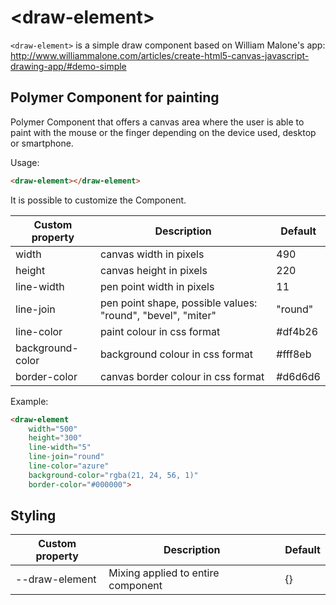 # \<draw-element\>

`<draw-element>` is a simple draw component based on William Malone's app:
http://www.williammalone.com/articles/create-html5-canvas-javascript-drawing-app/#demo-simple

## Polymer Component for painting

Polymer Component that offers a canvas area where the user is able to paint with the mouse or the finger
depending on the device used, desktop or smartphone.

Usage:

```html
<draw-element></draw-element>
```

It is possible to customize the Component.

 Custom property | Description | Default
-----------------|-------------|---------
width | canvas width in pixels | 490
height | canvas height in pixels | 220
line-width | pen point width in pixels | 11
line-join | pen point shape, possible values: "round", "bevel", "miter" | "round"
line-color | paint colour in css format | #df4b26
background-color | background colour in css format | #fff8eb
border-color | canvas border colour in css format | #d6d6d6

Example:

```html
<draw-element
    width="500"
    height="300"
    line-width="5"
    line-join="round"
    line-color="azure"
    background-color="rgba(21, 24, 56, 1)"
    border-color="#000000">
```

## Styling

 Custom property | Description | Default
-----------------|-------------|---------
--draw-element | Mixing applied to entire component | {}